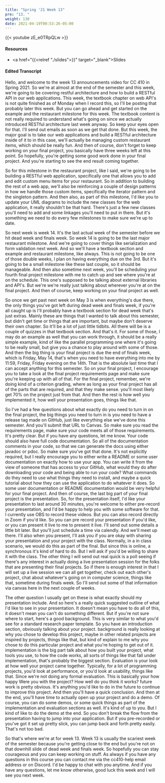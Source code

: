 ```yaml
---
title: "Spring '21 Week 13"
pre: "13. "
weight: 130
date: 2021-04-19T00:53:26-05:00
---
```


{{< youtube zE_e0TRpQLw >}}

#### Resources

* <a href="{{<relref "./slides">}}" target="_blank">Slides</a>

#### Edited Transcript

Hello, and welcome to the week 13 announcements video for CC 410 in Spring 2021. So we're at almost at the end of the semester and this week, we're going to be covering restful architecture and how to build a RESTful API in our web applications. This week, the textbook chapter on web API's is not quite finished as of Monday when I record this, so I'll be posting that probably later this week. But you can go ahead and get started on the example and the restaurant milestone for this week. The textbook content is not really required to understand what's going on since we actually introduced RESTful architecture last week anyway. So keep your eyes open for that. I'll send out emails as soon as we get that done. But this week, the major goal is to take our web applications and build a RESTful architecture inside of it to in this case, we'll actually be managing custom restaurant items, which should be really fun. And then of course, don't forget to keep working on your final project, you basically have three weeks left at this point. So hopefully, you're getting some good work done in your final project. And you're starting to see the end result coming together. 

So for this milestone in the restaurant project, like I said, we're going to be building a RESTful web application, specifically one that allows you to add and edit custom menu items for your restaurant. So in addition to building the rest of a web app, we'll also be reinforcing a couple of design patterns in how we handle those custom items, specifically the iterator pattern and the singleton pattern. And then also, as part of this milestone, I'd like you to update your UML diagrams to include the new classes for the web application, it really shouldn't be that hard. There's just a few new classes you'll need to add and some linkages you'll need to put in there. But it's something we need to do every few milestones to make sure we're up to date. 

So next week is week 14. It's the last actual week of the semester before we hit dead week and finals week. So week 14 is going to be the last major restaurant milestone. And we're going to cover things like serialization and form validation next week. And so we'll have a textbook section and example and restaurant milestone, like always. This is not going to be one of those double weeks, I plan on having everything due on the 3rd. But it's going to be a small milestone like these last couple, so it should be manageable. And then also sometime next week, you'll be scheduling your fourth final project milestone with me to catch up and see where you're at on the schedule. This one's supposed to be talking about external libraries and API's. But we're we're really just talking about wherever you're at on the final project. And then of course, keep working on your final project as well. 

So once we get past next week on May 3 is when everything's due there, the only things you've got left during dead week and finals week, if you're all caught up is I'll probably have a textbook section for dead week that's just extras. Mainly these are things that I wanted to talk about this semester, but didn't get time or things that are important, but maybe don't deserve their own chapter. So it'll be a lot of just little tidbits. All there will be is a couple of quizzes in that textbook section. And that's it. For some of those, I may do an example as well that you can work through, it should be a really simple example, kind of like the parallel programming one where it's going to be really small, but give you a chance to play around with some of those. And then the big thing is your final project is due the end of finals week, which is Friday, May 14, that's when you need to have everything into me by 11:59, Friday, Friday evening on the 14th. That is the absolute last time that I can accept anything for this semester. So on your final project, I encourage you to take a look at the final project requirements page and make sure you're keeping up with all of that. For the final project, remember, we're doing kind of a criterion grading, where as long as your final project has all of the parts that are required, and that they make sense. you'll most likely get 70% on the project just from that. And then the rest is how well you implemented it, how well your presentation goes, things like that. 

So I've had a few questions about what exactly do you need to turn in on the final project, the big things you need to turn in is you need to have a release tag made on GitHub, just like everything else we've done this semester. And you'll submit that URL to Canvas. So make sure you read the requirements page, make sure your code meets all of those requirements. It's pretty clear. But if you have any questions, let me know. Your code should also have full code documentation. So all of the documentation comments in your code, so that we can generate the docs using either javadoc or pdoc. So make sure you've got that done. It's not explicitly required, but I really encourage you to either write a README or some user documentation on exactly how to use your app. You can write it from the view of someone that has access to your GitHub, what would they do after downloading your code and being able to run your code? What commands do they need to use what things they need to install, and maybe a quick tutorial about how they can use the application to do whatever it does. So some user documentation or README documentation would be very helpful for your final project. And then of course, the last big part of your final project is the presentation. So, for the presentation itself, I'd like your presentation to last around 30 minutes, you're welcome to either pre-record your presentation, and I'd be happy to help you with some software for that. I currently use OBS to record these videos. But you can also record directly in Zoom if you'd like. So you can pre record your presentation if you'd like, or you can present it live to me to present it live. I'll send out some details a little bit later. But you'll just schedule a time via calendly. And we'll meet up there. I'll also when you present, I'll ask you if you are okay with sharing your presentation and your project with the class. Normally, in a in class scenario, we would do this as part of the final. But since this is online, a synchronous it's kind of hard to do. But I will ask if you'd be willing to share it with the class. The other thing I will send out real quick is a poll seeing if there's any interest in actually doing a live presentation session for the folks that are presenting their final projects. So if there is enough interest in that I will set up a live session we can all get together, check out each other's project, chat about whatever's going on in computer science, things like that, sometime during finals week. So I'll send out some of that information via canvas here in the next couple of weeks. 

The other question I usually get on these is what exactly should my presentation include. And so here's a really quick suggested outline of what I'd like to see in your presentation. It doesn't mean you have to do all of this, it doesn't mean you can't do something different. But if you're not sure where to start, here's a good background. This is very similar to what you'd see for a standard research paper template. So you have an introduction section, obviously talking about your project. background is really looking at why you chose to develop this project, maybe in other related projects are inspired by projects, things like that, but kind of explain to me why you chose to do this particular project and what you're hoping to get out of it. implementation is the big part talk about how you built your project, what tools you use, to how the code works, all sorts of things like that fall under implementation, that's probably the biggest section. Evaluation is your look at how well your project came together. Typically, for a lot of programming projects, you'd look at performance, or you'd look at usability, things like that. Since we're not doing any formal evaluation. This is basically your how happy Were you with the project? How well do you think it works? future work is pretty obvious. It's anything you'd like to do in the future to continue to improve this project. And then you'll have a quick conclusion. And then at the end, you'll have time to actually open up your project and do a demo. Of course, you can do some demos, or some quick things as part of the implementation and evaluation sections as well. It's kind of up to you. But I kind of like to do the demo at the end. So you don't break the flow from the presentation having to jump into your application. But if you pre-recorded or you've got it set up pretty slick, you can jump back and forth pretty easily. That's not too bad. 

So that's where we're at for week 13. Week 13 is usually the scariest week of the semester because you're getting close to the end but you're not on that downhill slide of dead week and finals week. So hopefully you can stay courageous and you can keep working on stuff. As always if you have any questions in this course you can contact me via the cc410-help email address or on Discord. I'd be happy to chat with you anytime. And if you have any questions, let me know otherwise, good luck this week and I will see you next week. 


